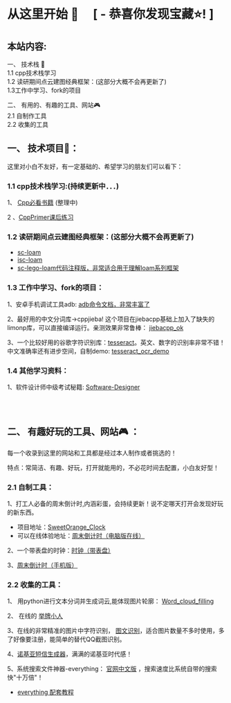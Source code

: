 # 从这里开始 🚀  &nbsp;&nbsp;&nbsp;   [  - 恭喜你发现宝藏:star:!  ]

## 本站内容:
 一、 技术栈 📡  
      1.1 cpp技术栈学习   
      1.2 读研期间点云建图经典框架：(这部分大概不会再更新了)  
      1.3工作中学习、fork的项目  
      
 二、 有用的、有趣的工具、网站🎮     
      2.1 自制作工具  
      2.2 收集的工具  

## 一、 技术项目📡：
  
这里对小白不友好，有一定基础的、希望学习的朋友们可以看下：  

### 1.1 cpp技术栈学习:(持续更新中．．．)
1、 [Cpp必看书籍]()  (整理中)

2 、[CppPrimer课后练习](https://github.com/sweetorange2022/CppPrimer)
    

### 1.2 读研期间点云建图经典框架：(这部分大概不会再更新了)

   + [sc-loam](https://github.com/sweetorange2022/sc-loam)
   + [isc-loam ](https://github.com/sweetorange2022/isc-loam)
   + [sc-lego-loam代码注释版，非常适合用于理解loam系列框架](https://github.com/sweetorange2022/sc-lego-loam)
   
### 1.3 工作中学习、fork的项目：

1、安卓手机调试工具adb:  [adb命令文档，非常丰富了](https://github.com/sweetorange2022/Adb_Cmd)  

2、最好用的中文分词库->cppjieba! 这个项目在jiebacpp基础上加入了缺失的limonp库，可以直接编译运行。亲测效果非常鲁棒： [jiebacpp_ok](https://github.com/sweetorange2022/jiebacpp_ok)

3、一个比较好用的谷歌字符识别库：[tesseract](https://github.com/tesseract-ocr/tesseract)。英文、数字的识别率非常不错！中文准确率还有进步空间，自制demo: [tesseract_ocr_demo ](https://github.com/sweetorange2022/tesseract_ocr_demo)
    
### 1.4 其他学习资料：

1、软件设计师中级考试秘籍:  [Software-Designer](https://github.com/sweetorange2022/Software-Designer)
   
<br>  

<br>

## 二、 有趣好玩的工具、网站🎮 ：

每一个收录到这里的网站和工具都是经过本人制作或者挑选的！

特点：常简洁、有趣、好玩，打开就能用的，不必花时间去配置，小白友好型！

### 2.1 自制工具：

1、打工人必备的周末倒计时,内涵彩蛋，会持续更新！说不定哪天打开会发现好玩的新东西。  
+ 项目地址：[SweetOrange_Clock](https://github.com/sweetorange2022/SweetOrange_Clock)
+ 可以在线体验地址：[周末倒计时（电脑版在线）](https://sweetorange2022.github.io/SweetOrange_Clock)  
   
2、一个带表盘的时钟：[时钟（带表盘）](https://sweetorange2022.github.io/clock/)　　

3、[周末倒计时（手机版）](https://github.com/sweetorange2022/Phone_Clock)  

### 2.2 收集的工具：
1、 用python进行文本分词并生成词云,能体现图片轮廓： [Word_cloud_filling](https://github.com/sweetorange2022/Word_cloud_filling)  

2、 在线的 [举牌小人](http://idle-dog.github.io/upup/) 

3、在线的非常精准的图片中字符识别， [图文识别](https://web.baimiaoapp.com)，适合图片数量不多时使用，多了好像要注册，能简单的替代QQ截图识别。

4、[诺基亚短信生成器](https://www.jiuwa.net/nokia/#tab1)，满满的诺基亚时代感！

5、系统搜索文件神器-everything： [官网中文版](https://www.voidtools.com/zh-cn/)  ，搜索速度比系统自带的搜索快"十万倍"！
+ [everything 配套教程](https://xbeta.info/everything-search-tool.htm)




     
